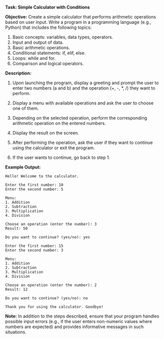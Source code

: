 **Task: Simple Calculator with Conditions**

**Objective:** Create a simple calculator that performs arithmetic operations based on user input. Write a program in a programming language (e.g., Python) that includes the following topics:

1. Basic concepts: variables, data types, operators.
2. Input and output of data.
3. Basic arithmetic operations.
4. Conditional statements: if, elif, else.
5. Loops: while and for.
6. Comparison and logical operators.

**Description:**
1. Upon launching the program, display a greeting and prompt the user to enter two numbers (a and b) and the operation (+, -, *, /) they want to perform.

2. Display a menu with available operations and ask the user to choose one of them.

3. Depending on the selected operation, perform the corresponding arithmetic operation on the entered numbers.

4. Display the result on the screen.

5. After performing the operation, ask the user if they want to continue using the calculator or exit the program.

6. If the user wants to continue, go back to step 1.

**Example Output:**
```
Hello! Welcome to the calculator.

Enter the first number: 10
Enter the second number: 5

Menu:
1. Addition
2. Subtraction
3. Multiplication
4. Division

Choose an operation (enter the number): 3
Result: 50

Do you want to continue? (yes/no): yes

Enter the first number: 15
Enter the second number: 3

Menu:
1. Addition
2. Subtraction
3. Multiplication
4. Division

Choose an operation (enter the number): 2
Result: 12

Do you want to continue? (yes/no): no

Thank you for using the calculator. Goodbye!
```

**Note:**
In addition to the steps described, ensure that your program handles possible input errors (e.g., if the user enters non-numeric values where numbers are expected) and provides informative messages in such situations.